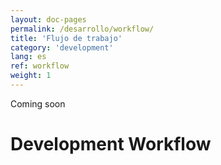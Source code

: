 ```yaml
---
layout: doc-pages
permalink: /desarrollo/workflow/
title: 'Flujo de trabajo'
category: 'development'
lang: es
ref: workflow
weight: 1
---
```


<span class="label label-info">Coming soon</span>

# Development Workflow
